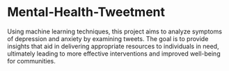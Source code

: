 # Mental-Health-Tweetment
Using machine learning techniques, this project aims to analyze symptoms of depression and anxiety by examining tweets. The goal is to provide insights that aid in delivering appropriate resources to individuals in need, ultimately leading to more effective interventions and improved well-being for communities.
